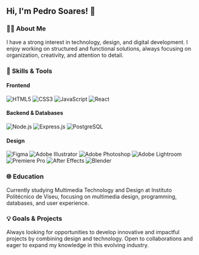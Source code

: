 ## Hi, I'm Pedro Soares! 👋

### 👨‍🎓 About Me  
I have a strong interest in technology, design, and digital development. I enjoy working on structured and functional solutions, always focusing on organization, creativity, and attention to detail.

### 🚀 Skills & Tools  
#### Frontend  
![HTML5](https://img.shields.io/badge/HTML5-E34F26?style=for-the-badge&logo=html5&logoColor=white) 
![CSS3](https://img.shields.io/badge/CSS3-1572B6?style=for-the-badge&logo=css3&logoColor=white) 
![JavaScript](https://img.shields.io/badge/JavaScript-F7DF1E?style=for-the-badge&logo=javascript&logoColor=black) 
![React](https://img.shields.io/badge/React-61DAFB?style=for-the-badge&logo=react&logoColor=black)

#### Backend & Databases  
![Node.js](https://img.shields.io/badge/Node.js-339933?style=for-the-badge&logo=nodedotjs&logoColor=white) 
![Express.js](https://img.shields.io/badge/Express.js-000000?style=for-the-badge&logo=express&logoColor=white) 
![PostgreSQL](https://img.shields.io/badge/PostgreSQL-336791?style=for-the-badge&logo=postgresql&logoColor=white)

#### Design  
![Figma](https://img.shields.io/badge/Figma-F24E1E?style=for-the-badge&logo=figma&logoColor=white) 
![Adobe Illustrator](https://img.shields.io/badge/Adobe%20Illustrator-FF9A00?style=for-the-badge&logo=adobeillustrator&logoColor=white) 
![Adobe Photoshop](https://img.shields.io/badge/Adobe%20Photoshop-31A8FF?style=for-the-badge&logo=adobephotoshop&logoColor=white) 
![Adobe Lightroom](https://img.shields.io/badge/Adobe%20Lightroom-31A8FF?style=for-the-badge&logo=adobelightroom&logoColor=white) 
![Premiere Pro](https://img.shields.io/badge/Premiere%20Pro-9999FF?style=for-the-badge&logo=adobepremierepro&logoColor=white) 
![After Effects](https://img.shields.io/badge/After%20Effects-9999FF?style=for-the-badge&logo=adobeaftereffects&logoColor=white) 
![Blender](https://img.shields.io/badge/Blender-5D9BBA?style=for-the-badge&logo=blender&logoColor=white)

### 🌐 Education  
Currently studying Multimedia Technology and Design at Instituto Politécnico de Viseu, focusing on multimedia design, programming, databases, and user experience.

### 💡 Goals & Projects  
Always looking for opportunities to develop innovative and impactful projects by combining design and technology. Open to collaborations and eager to expand my knowledge in this evolving industry.
